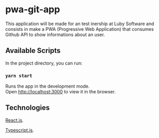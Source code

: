 # pwa-git-app

This application will be made for an test inership at Luby Software and consists in make a PWA (Progressive Web Application) that consumes Github API to show informations about an user.

## Available Scripts

In the project directory, you can run:

### `yarn start`

Runs the app in the development mode.<br />
Open [http://localhost:3000](http://localhost:3000) to view it in the browser.

## Technologies

[React.js](https://reactjs.com).

[Typescript.js](https://reactjs.com).

